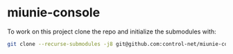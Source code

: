 # miunie-console

To work on this project clone the repo and initialize the submodules with:

```bash
git clone --recurse-submodules -j8 git@github.com:control-net/miunie-console.git
```
